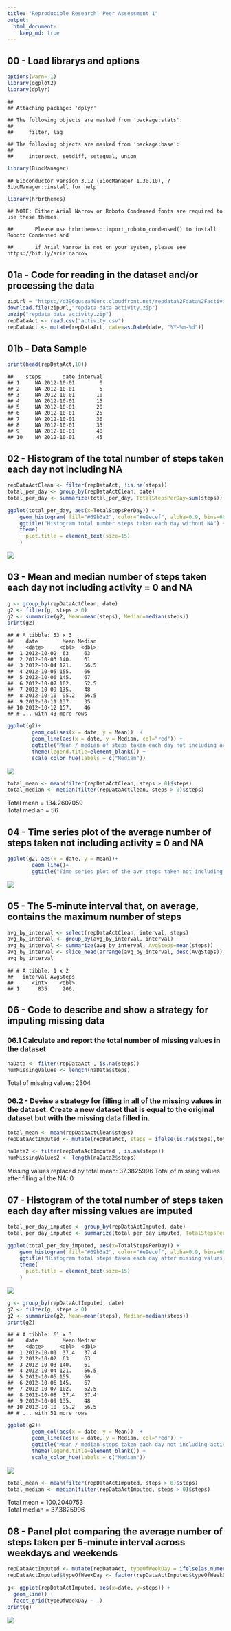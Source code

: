 ```yaml
---
title: "Reproducible Research: Peer Assessment 1"
output: 
  html_document:
    keep_md: true
---
```

## 00 - Load librarys and options

```r
options(warn=-1)
library(ggplot2)
library(dplyr)
```

```
## 
## Attaching package: 'dplyr'
```

```
## The following objects are masked from 'package:stats':
## 
##     filter, lag
```

```
## The following objects are masked from 'package:base':
## 
##     intersect, setdiff, setequal, union
```

```r
library(BiocManager)
```

```
## Bioconductor version 3.12 (BiocManager 1.30.10), ?BiocManager::install for help
```

```r
library(hrbrthemes)
```

```
## NOTE: Either Arial Narrow or Roboto Condensed fonts are required to use these themes.
```

```
##       Please use hrbrthemes::import_roboto_condensed() to install Roboto Condensed and
```

```
##       if Arial Narrow is not on your system, please see https://bit.ly/arialnarrow
```

## 01a - Code for reading in the dataset and/or processing the data

```r
zipUrl = "https://d396qusza40orc.cloudfront.net/repdata%2Fdata%2Factivity.zip"
download.file(zipUrl,"repdata data activity.zip")
unzip("repdata data activity.zip")
repDataAct <- read.csv("activity.csv")
repDataAct <- mutate(repDataAct, date=as.Date(date, "%Y-%m-%d"))
```
## 01b - Data Sample

```r
print(head(repDataAct,10))
```

```
##    steps       date interval
## 1     NA 2012-10-01        0
## 2     NA 2012-10-01        5
## 3     NA 2012-10-01       10
## 4     NA 2012-10-01       15
## 5     NA 2012-10-01       20
## 6     NA 2012-10-01       25
## 7     NA 2012-10-01       30
## 8     NA 2012-10-01       35
## 9     NA 2012-10-01       40
## 10    NA 2012-10-01       45
```

## 02 - Histogram of the total number of steps taken each day not including NA

```r
repDataActClean <- filter(repDataAct, !is.na(steps))
total_per_day <- group_by(repDataActClean, date)
total_per_day <- summarize(total_per_day, TotalStepsPerDay=sum(steps))

ggplot(total_per_day, aes(x=TotalStepsPerDay)) +
    geom_histogram( fill="#69b3a2", color="#e9ecef", alpha=0.9, bins=60) +
    ggtitle("Histogram total number steps taken each day without NA") +
    theme(
      plot.title = element_text(size=15)
    )
```

![](PA1_template_files/figure-html/unnamed-chunk-4-1.png)<!-- -->



## 03 - Mean and median number of steps taken each day not including activity = 0 and NA


```r
g <- group_by(repDataActClean, date)
g2 <- filter(g, steps > 0)
g2 <- summarize(g2, Mean=mean(steps), Median=median(steps))
print(g2)
```

```
## # A tibble: 53 x 3
##    date        Mean Median
##    <date>     <dbl>  <dbl>
##  1 2012-10-02  63     63  
##  2 2012-10-03 140.    61  
##  3 2012-10-04 121.    56.5
##  4 2012-10-05 155.    66  
##  5 2012-10-06 145.    67  
##  6 2012-10-07 102.    52.5
##  7 2012-10-09 135.    48  
##  8 2012-10-10  95.2   56.5
##  9 2012-10-11 137.    35  
## 10 2012-10-12 157.    46  
## # ... with 43 more rows
```

```r
ggplot(g2)+ 
        geom_col(aes(x = date, y = Mean))  +
        geom_line(aes(x = date, y = Median, col="red")) + 
        ggtitle("Mean / median of steps taken each day not including activity = 0 and NA") +
        theme(legend.title=element_blank()) +
        scale_color_hue(labels = c("Median"))
```

![](PA1_template_files/figure-html/unnamed-chunk-5-1.png)<!-- -->

```r
total_mean <- mean(filter(repDataActClean, steps > 0)$steps)
total_median <- median(filter(repDataActClean, steps > 0)$steps)
```
Total mean = 134.2607059  
Total median = 56


## 04 - Time series plot of the average number of steps taken not including activity = 0 and NA


```r
ggplot(g2, aes(x = date, y = Mean))+
        geom_line()+
        ggtitle("Time series plot of the avr steps taken not including activity = 0 and NA")
```

![](PA1_template_files/figure-html/unnamed-chunk-6-1.png)<!-- -->

## 05 - The 5-minute interval that, on average, contains the maximum number of steps

```r
avg_by_interval <- select(repDataActClean, interval, steps)
avg_by_interval <- group_by(avg_by_interval, interval)
avg_by_interval <- summarize(avg_by_interval, AvgSteps=mean(steps))
avg_by_interval <- slice_head(arrange(avg_by_interval, desc(AvgSteps)),n=1)
avg_by_interval
```

```
## # A tibble: 1 x 2
##   interval AvgSteps
##      <int>    <dbl>
## 1      835     206.
```
## 06 - Code to describe and show a strategy for imputing missing data
### 06.1 Calculate and report the total number of missing values in the dataset

```r
naData <- filter(repDataAct , is.na(steps))
numMissingValues <- length(naData$steps)
```

Total of missing values: 2304

### 06.2 - Devise a strategy for filling in all of the missing values in the dataset. Create a new dataset that is equal to the original dataset but with the missing data filled in.

```r
total_mean <- mean(repDataActClean$steps)
repDataActImputed <- mutate(repDataAct, steps = ifelse(is.na(steps),total_mean,steps))

naData2 <- filter(repDataActImputed , is.na(steps))
numMissingValues2 <- length(naData2$steps)
```
Missing values replaced by total mean: 37.3825996
Total of missing values after filling all the NA: 0

## 07 - Histogram of the total number of steps taken each day after missing values are imputed 

```r
total_per_day_imputed <- group_by(repDataActImputed, date)
total_per_day_imputed <- summarize(total_per_day_imputed, TotalStepsPerDay=sum(steps))

ggplot(total_per_day_imputed, aes(x=TotalStepsPerDay)) +
    geom_histogram( fill="#69b3a2", color="#e9ecef", alpha=0.9, bins=60) +
    ggtitle("Histogram total steps taken each day after missing values are imputed") +
    theme(
      plot.title = element_text(size=15)
    )
```

![](PA1_template_files/figure-html/unnamed-chunk-10-1.png)<!-- -->



```r
g <- group_by(repDataActImputed, date)
g2 <- filter(g, steps > 0)
g2 <- summarize(g2, Mean=mean(steps), Median=median(steps))
print(g2)
```

```
## # A tibble: 61 x 3
##    date        Mean Median
##    <date>     <dbl>  <dbl>
##  1 2012-10-01  37.4   37.4
##  2 2012-10-02  63     63  
##  3 2012-10-03 140.    61  
##  4 2012-10-04 121.    56.5
##  5 2012-10-05 155.    66  
##  6 2012-10-06 145.    67  
##  7 2012-10-07 102.    52.5
##  8 2012-10-08  37.4   37.4
##  9 2012-10-09 135.    48  
## 10 2012-10-10  95.2   56.5
## # ... with 51 more rows
```

```r
ggplot(g2)+ 
        geom_col(aes(x = date, y = Mean))  +
        geom_line(aes(x = date, y = Median, col="red")) + 
        ggtitle("Mean / median steps taken each day not including activity = 0 after missing values are imputed") +
        theme(legend.title=element_blank()) +
        scale_color_hue(labels = c("Median"))
```

![](PA1_template_files/figure-html/unnamed-chunk-11-1.png)<!-- -->

```r
total_mean <- mean(filter(repDataActImputed, steps > 0)$steps)
total_median <- median(filter(repDataActImputed, steps > 0)$steps)
```

Total mean = 100.2040753  
Total median = 37.3825996


## 08 - Panel plot comparing the average number of steps taken per 5-minute interval across weekdays and weekends


```r
repDataActImputed <- mutate(repDataAct, typeOfWeekDay = ifelse(as.numeric(strftime(date, "%u")) %in% c(6,7), "weekend", "weekday"))
repDataActImputed$typeOfWeekDay <- factor(repDataActImputed$typeOfWeekDay)

g<- ggplot(repDataActImputed, aes(x=date, y=steps)) + 
  geom_line() +
  facet_grid(typeOfWeekDay ~ .)
print(g)
```

![](PA1_template_files/figure-html/unnamed-chunk-12-1.png)<!-- -->
